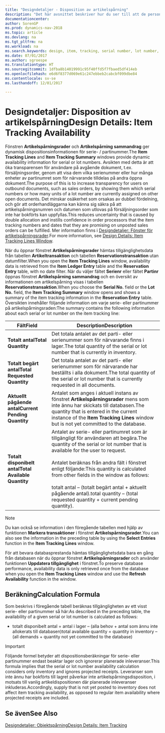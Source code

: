 ```yaml
---
title: "Designdetaljer - Disposition av artikelspårning"
description: "Det här avsnittet beskriver hur du ser till att de personer som behandlar beställningar kan lita på tillgängligheten av serie- eller partinummer."
documentationcenter: 
author: SorenGP
ms.prod: dynamics-nav-2018
ms.topic: article
ms.devlang: na
ms.tgt_pltfrm: na
ms.workload: na
ms.search.keywords: design, item, tracking, serial number, lot number, outbound documents
ms.date: 07/01/2017
ms.author: sgroespe
ms.translationtype: HT
ms.sourcegitcommit: 1dfba8b14019991c95f40ffd5f7fbaed5df414eb
ms.openlocfilehash: e6d6f8377d069e61c247ebbeb2cabcbf099dbe84
ms.contentlocale: sv-se
ms.lasthandoff: 12/01/2017

---
```

# <a name="design-details-item-tracking-availability"></a><span data-ttu-id="c5d4e-103">Designdetaljer: Disposition av artikelspårning</span><span class="sxs-lookup"><span data-stu-id="c5d4e-103">Design Details: Item Tracking Availability</span></span>
<span data-ttu-id="c5d4e-104">Fönstren **Artikelspårningsrader** och **Artikelspårning sammandrag** ger dynamisk dispositionsinformationen för serie- / partinummer.</span><span class="sxs-lookup"><span data-stu-id="c5d4e-104">The **Item Tracking Lines** and **Item Tracking Summary** windows provide dynamic availability information for serial or lot numbers.</span></span> <span data-ttu-id="c5d4e-105">Avsikten med detta är att öka transparensen för användare på avgående dokument, t.ex. försäljningsorder, genom att visa dem vilka serienummer eller hur många enheter av partinumret som för närvarande tilldelas på andra öppna dokument.</span><span class="sxs-lookup"><span data-stu-id="c5d4e-105">The purpose of this is to increase transparency for users on outbound documents, such as sales orders, by showing them which serial numbers or how many units of a lot number are currently assigned on other open documents.</span></span> <span data-ttu-id="c5d4e-106">Det minskar osäkerhet som orsakas av dubbel fördelning, och gör att orderhandläggarna kan känna sig säkra på att artikelspårningsnumren och datumen som utlovas på försäljningsorder som inte har bokförts kan uppfyllas.</span><span class="sxs-lookup"><span data-stu-id="c5d4e-106">This reduces uncertainty that is caused by double allocation and instills confidence in order processors that the item tracking numbers and dates that they are promising on unposted sales orders can be fulfilled.</span></span> <span data-ttu-id="c5d4e-107">Mer information finns i [Designdetaljer:  Fönster för artikelspårningsrader](design-details-item-tracking-lines-window.md).</span><span class="sxs-lookup"><span data-stu-id="c5d4e-107">For more information, see [Design Details: Item Tracking Lines Window](design-details-item-tracking-lines-window.md).</span></span>  
  
<span data-ttu-id="c5d4e-108">När du öppnar fönstret **Artikelspårningsrader** hämtas tillgänglighetsdata från tabellen **Artikeltransaktion** och tabellen **Reservationstransaktion** utan datumfilter.</span><span class="sxs-lookup"><span data-stu-id="c5d4e-108">When you open the **Item Tracking Lines** window, availability data is retrieved from the **Item Ledger Entry** table and the **Reservation Entry** table, with no date filter.</span></span> <span data-ttu-id="c5d4e-109">När du väljer fältet **Serienr** eller fältet **Partinr** öppnas fönstret **Artikelspårning sammandrag** och en översikt av informationen om artikelspårning visas i tabellen **Reservationstransaktion**.</span><span class="sxs-lookup"><span data-stu-id="c5d4e-109">When you choose the **Serial No.** field or the **Lot No.** field, the **Item Tracking Summary** window opens and shows a summary of the item tracking information in the **Reservation Entry** table.</span></span> <span data-ttu-id="c5d4e-110">Översikten innehåller följande information om varje serie- eller partinummer på artikelspårningsraden:</span><span class="sxs-lookup"><span data-stu-id="c5d4e-110">The summary contains the following information about each serial or lot number on the item tracking line:</span></span>  
  
|<span data-ttu-id="c5d4e-111">Fält</span><span class="sxs-lookup"><span data-stu-id="c5d4e-111">Field</span></span>|<span data-ttu-id="c5d4e-112">Description</span><span class="sxs-lookup"><span data-stu-id="c5d4e-112">Description</span></span>|  
|---------------------------------|---------------------------------------|  
|<span data-ttu-id="c5d4e-113">**Totalt antal**</span><span class="sxs-lookup"><span data-stu-id="c5d4e-113">**Total Quantity**</span></span>|<span data-ttu-id="c5d4e-114">Det totala antalet av det parti- eller serienummer som för närvarande finns i lager.</span><span class="sxs-lookup"><span data-stu-id="c5d4e-114">The total quantity of the serial or lot number that is currently in inventory.</span></span>|  
|<span data-ttu-id="c5d4e-115">**Totalt begärt antal**</span><span class="sxs-lookup"><span data-stu-id="c5d4e-115">**Total Requested Quantity**</span></span>|<span data-ttu-id="c5d4e-116">Det totala antalet av det parti- eller serienummer som för närvarande har beställts i alla dokument.</span><span class="sxs-lookup"><span data-stu-id="c5d4e-116">The total quantity of the serial or lot number that is currently requested in all documents.</span></span>|  
|<span data-ttu-id="c5d4e-117">**Aktuellt pågående antal**</span><span class="sxs-lookup"><span data-stu-id="c5d4e-117">**Current Pending Quantity**</span></span>|<span data-ttu-id="c5d4e-118">Antalet som anges i aktuell instans av fönstret **Artikelspårningsrader** mens som inte ännu har skickats till databasen.</span><span class="sxs-lookup"><span data-stu-id="c5d4e-118">The quantity that is entered in the current instance of the **Item Tracking Lines** window but is not yet committed to the database.</span></span>|  
|<span data-ttu-id="c5d4e-119">**Totalt disponibelt antal**</span><span class="sxs-lookup"><span data-stu-id="c5d4e-119">**Total Available Quantity**</span></span>|<span data-ttu-id="c5d4e-120">Antalet av serie- eller partinumret som är tillgängligt för användaren att begära.</span><span class="sxs-lookup"><span data-stu-id="c5d4e-120">The quantity of the serial or lot number that is available for the user to request.</span></span><br /><br /> <span data-ttu-id="c5d4e-121">Antalet beräknas från andra fält i fönstret enligt följande:</span><span class="sxs-lookup"><span data-stu-id="c5d4e-121">This quantity is calculated from other fields in the window as follows:</span></span><br /><br /> <span data-ttu-id="c5d4e-122">totalt antal – (totalt begärt antal + aktuellt pågående antal).</span><span class="sxs-lookup"><span data-stu-id="c5d4e-122">total quantity – (total requested quantity + current pending quantity).</span></span>|  
  
> [!NOTE]  
>  <span data-ttu-id="c5d4e-123">Du kan också se information i den föregående tabellen med hjälp av funktionen **Markera transaktioner** i fönstret **Artikelspårningsrader**.</span><span class="sxs-lookup"><span data-stu-id="c5d4e-123">You can also see the information in the preceding table by using the **Select Entries** function in the **Item Tracking Lines** window.</span></span>  
  
<span data-ttu-id="c5d4e-124">För att bevara databasprestanda hämtas tillgänglighetsdata bara en gång från databasen när du öppnar fönstret **Artikelspårningsrader** och använder funktionen **Uppdatera tillgänglighet** i fönstret.</span><span class="sxs-lookup"><span data-stu-id="c5d4e-124">To preserve database performance, availability data is only retrieved once from the database when you open the **Item Tracking Lines** window and use the **Refresh Availability** function in the window.</span></span>  
  
## <a name="calculation-formula"></a><span data-ttu-id="c5d4e-125">Beräkning</span><span class="sxs-lookup"><span data-stu-id="c5d4e-125">Calculation Formula</span></span>  
<span data-ttu-id="c5d4e-126">Som beskrivs i föregående tabell beräknas tillgängligheten av ett visst serie- eller partinummer så här:</span><span class="sxs-lookup"><span data-stu-id="c5d4e-126">As described in the preceding table, the availability of a given serial or lot number is calculated as follows:</span></span>  
  
* <span data-ttu-id="c5d4e-127">totalt disponibelt antal = antal i lager – (alla behov + antal som ännu inte allokerats till databasen)</span><span class="sxs-lookup"><span data-stu-id="c5d4e-127">total available quantity = quantity in inventory – (all demands + quantity not yet committed to the database)</span></span>  
  
> [!IMPORTANT]  
>  <span data-ttu-id="c5d4e-128">Följande formel betyder att dispositionsberäkningar för serie- eller partinummer endast beaktar lager och ignorerar planerade inleveranser.</span><span class="sxs-lookup"><span data-stu-id="c5d4e-128">This formula implies that the serial or lot number availability calculation considers only inventory and ignores projected receipts.</span></span> <span data-ttu-id="c5d4e-129">Leveranser som inte ännu har bokförts till lagret påverkar inte artikelspårningsdisposition, i motsats till vanlig artikeldispositionen där planerade inleveranser inkluderas.</span><span class="sxs-lookup"><span data-stu-id="c5d4e-129">Accordingly, supply that is not yet posted to inventory does not affect item tracking availability, as opposed to regular item availability where projected receipts are included.</span></span>  
  
## <a name="see-also"></a><span data-ttu-id="c5d4e-130">Se även</span><span class="sxs-lookup"><span data-stu-id="c5d4e-130">See Also</span></span>  
[<span data-ttu-id="c5d4e-131">Designdetaljer: Objektspårning</span><span class="sxs-lookup"><span data-stu-id="c5d4e-131">Design Details: Item Tracking</span></span>](design-details-item-tracking.md)
